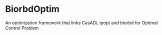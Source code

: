 # BiorbdOptim
An optimization framework that links CasADi, ipopt and biorbd for Optimal Control Problem 
